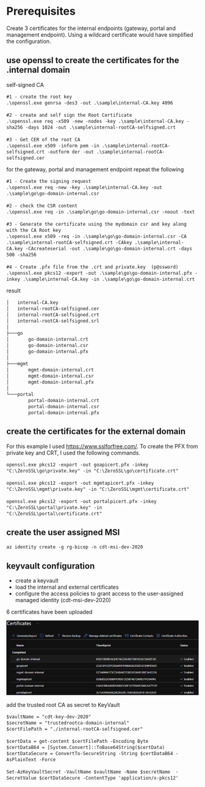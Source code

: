 # Prerequisites
Create 3 certificates for the internal endpoints (gateway, portal and management endpoint). Using a wildcard certificate would have simplified the configuration.

## use openssl to create the certificates for the .internal domain

self-signed CA
```
#1 - create the root key
.\openssl.exe genrsa -des3 -out .\sample\internal-CA.key 4096

#2 - create and self sign the Root Certificate
.\openssl.exe req -x509 -new -nodes -key .\sample\internal-CA.key -sha256 -days 1024 -out .\sample\internal-rootCA-selfsigned.crt

#3 - Get CER of the root CA
.\openssl.exe x509 -inform pem -in .\sample\internal-rootCA-selfsigned.crt -outform der -out .\sample\internal-rootCA-selfsigned.cer
```

for the gateway, portal and management endpoint repeat the following
```
#1 - Create the signing request
.\openssl.exe req -new -key .\sample\internal-CA.key -out .\sample\go\go-domain-internal.csr

#2 - check the CSR content
.\openssl.exe req -in .\sample\go\go-domain-internal.csr -noout -text

#3 - Generate the certificate using the mydomain csr and key along with the CA Root key
.\openssl.exe x509 -req -in .\sample\go\go-domain-internal.csr -CA .\sample\internal-rootCA-selfsigned.crt -CAkey .\sample\internal-CA.key -CAcreateserial -out .\sample\go\go-domain-internal.crt -days 500 -sha256

#4 - Create .pfx file from the .crt and private.key  (p@ssword)
.\openssl.exe pkcs12 -export -out .\sample\go\go-domain-internal.pfx -inkey .\sample\internal-CA.key -in .\sample\go\go-domain-internal.crt

```

result

```
│   internal-CA.key
│   internal-rootCA-selfsigned.cer
│   internal-rootCA-selfsigned.crt
│   internal-rootCA-selfsigned.srl
│
├───go
│       go-domain-internal.crt
│       go-domain-internal.csr
│       go-domain-internal.pfx
│
├───mgmt
│       mgmt-domain-internal.crt
│       mgmt-domain-internal.csr
│       mgmt-domain-internal.pfx
│
└───portal
        portal-domain-internal.crt
        portal-domain-internal.csr
        portal-domain-internal.pfx
```

## create the certificates for the external domain
For this example I used https://www.sslforfree.com/. To create the PFX from private key and CRT, I used the following commands.

```
openssl.exe pkcs12 -export -out goapicert.pfx -inkey "C:\ZeroSSL\go\private.key" -in "C:\ZeroSSL\go\certificate.crt"

openssl.exe pkcs12 -export -out mgmtapicert.pfx -inkey "C:\ZeroSSL\mgmt\private.key" -in "C:\ZeroSSL\mgmt\certificate.crt" 

openssl.exe pkcs12 -export -out portalpicert.pfx -inkey "C:\ZeroSSL\portal\private.key" -in "C:\ZeroSSL\portal\certificate.crt"
```

## create the user assigned MSI

```
az identity create -g rg-bicep -n cdt-msi-dev-2020
```

## keyvault configuration

- create a keyvault
- load the internal and external certificates
- configure the access policies to grant access to the user-assigned managed identity (cdt-msi-dev-2020)

6 certificates have been uploaded

![](images/int_ext_certificates.png)

add the trusted root CA as secret to KeyVault

```
$vaultName = "cdt-key-dev-2020"
$secretName = "trustedrootca-domain-internal"
$certFilePath = "./internal-rootCA-selfsigned.cer"

$certData = get-content $certFilePath -Encoding Byte 
$certDataB64 = [System.Convert]::ToBase64String($certData)
$certDataSecure = ConvertTo-SecureString -String $certDataB64 -AsPlainText -Force

Set-AzKeyVaultSecret -VaultName $vaultName -Name $secretName  -SecretValue $certDataSecure -ContentType 'application/x-pkcs12'
```